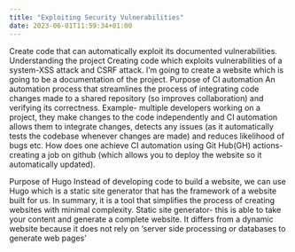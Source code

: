 ```yaml
---
title: "Exploiting Security Vulnerabilities"
date: 2023-06-01T11:59:34+01:00
---
```

Create code that can automatically exploit its documented vulnerabilities.
Understanding the project 
Creating code which exploits vulnerabilities of a system-XSS attack and CSRF attack. I’m going to create a website which is going to be a documentation of the project.
Purpose of CI automation
An automation process that streamlines the process of integrating code changes made to a shared repository (so improves collaboration) and verifying its correctness. Example- multiple developers working on a project, they make changes to the code independently and CI automation allows them to integrate changes, detects any issues (as it automatically tests the codebase whenever changes are made) and reduces likelihood of bugs etc. 
How does one achieve CI automation using Git Hub(GH) actions- creating a job on github (which allows you to deploy the website so it automatically updated).

Purpose of Hugo
Instead of developing code to build a website, we can use Hugo which is a static site generator that has the framework of a website built for us. In summary, it is a tool that simplifies the process of creating websites with minimal complexity.
Static site generator- this is able to take your content and generate a complete website. It differs from a dynamic website because it does not rely on ‘server side processing or databases to generate web pages’


